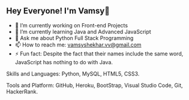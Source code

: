 ## Hey Everyone! I'm Vamsy👋

- 🔭 I’m currently working on Front-end Projects
- 🌱 I’m currently learning Java and Advanced JavaScript
- 💬 Ask me about Python Full Stack Programming
- 📫 How to reach me: vamsyshekhar.vv@gmail.com
- ⚡ Fun fact: Despite the fact that their names include the same word, JavaScript has nothing to do with Java.

Skills and Languages:
Python, MySQL, HTML5, CSS3.

Tools and Platform:
GitHub, Heroku, BootStrap, Visual Studio Code, Git, HackerRank.


